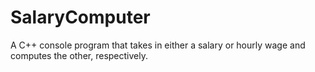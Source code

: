 # SalaryComputer
A C++ console program that takes in either a salary or hourly wage and computes the other, respectively.
